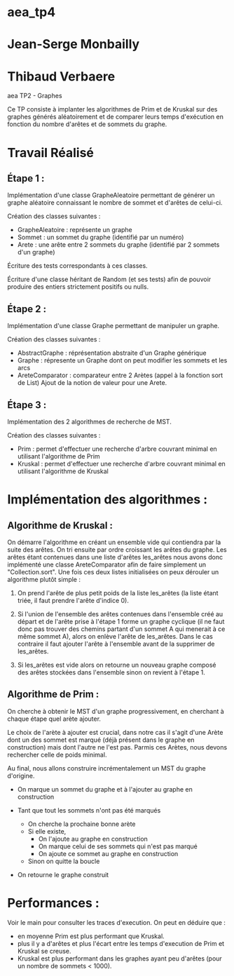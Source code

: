# aea_tp4
# Jean-Serge Monbailly
# Thibaud Verbaere

aea TP2 - Graphes 

Ce TP consiste à implanter les algorithmes de Prim et de Kruskal
sur des graphes générés aléatoirement et de comparer leurs temps
d'exécution en fonction du nombre d'arêtes et de sommets du graphe.

Travail Réalisé 
===============

Étape 1 :
---------
Implémentation d'une classe GrapheAleatoire permettant de générer un 
graphe aléatoire connaissant le nombre de sommet et d'arêtes de celui-ci.

Création des classes suivantes :
+ GrapheAleatoire	: représente un graphe
+ Sommet 		: un sommet du graphe (identifié par un numéro)
+ Arete 		: une arête entre 2 sommets du graphe (identifié par 2 sommets d'un graphe)

Écriture des tests correspondants à ces classes.

Écriture d'une classe héritant de Random (et ses tests) afin de pouvoir produire
des entiers strictement positifs ou nulls.


Étape 2 :
---------
Implémentation d'une classe Graphe permettant de manipuler un graphe.

Création des classes suivantes :
+ AbstractGraphe 	: réprésentation abstraite d'un Graphe générique
+ Graphe			: répresente un Graphe dont on peut modifier les sommets et les arcs
+ AreteComparator 	: comparateur entre 2 Arètes (appel à la fonction sort de List)
Ajout de la notion de valeur pour une Arete.


Étape 3 : 
---------
Implémentation des 2 algorithmes de recherche de MST.

Création des classes suivantes :
+ Prim				: permet d'effectuer une recherche d'arbre couvrant minimal en utilisant l'algorithme de Prim
+ Kruskal 			: permet d'effectuer une recherche d'arbre couvrant minimal en utilisant l'algorithme de Kruskal



Implémentation des algorithmes :
================================

Algorithme de Kruskal :
-----------------------
On démarre l'algorithme en créant un ensemble vide qui contiendra par la suite des arêtes.
On tri ensuite par ordre croissant les arêtes du graphe. Les arêtes étant contenues dans une liste d'arêtes les_arêtes nous avons donc implémenté une classe AreteComparator afin de faire simplement un "Collection.sort".
Une fois ces deux listes initialisées on peux dérouler un algorithme plutôt simple :

1) On prend l'arête de plus petit poids de la liste les_arêtes (la liste étant triée, il faut prendre l'arête d'indice 0).

2) Si l'union de l'ensemble des arêtes contenues dans l'ensemble créé au départ et de l'arête prise à l'étape 1 forme un graphe cyclique (il ne faut donc pas trouver des chemins partant d'un sommet A qui menerait à ce même sommet A), alors on enlève l'arête de les_arêtes. Dans le cas contraire il faut ajouter l'arête à l'ensemble avant de la supprimer de les_arêtes.

3) Si les_arêtes est vide alors on retourne un nouveau graphe composé des arêtes stockées dans l'ensemble sinon on revient à l'étape 1.

Algorithme de Prim :
--------------------
On cherche à obtenir le MST d'un graphe progressivement, en cherchant à chaque étape quel arète ajouter. 

Le choix de l'arète à ajouter est crucial, dans notre cas il s'agit d'une Arète dont un des sommet est marqué (déjà présent dans le graphe en construction) mais dont l'autre ne l'est pas. Parmis ces Arètes, nous devons rechercher celle de poids minimal.

Au final, nous allons construire incrémentalement un MST du graphe d'origine.

+ On marque un sommet du graphe et à l'ajouter au graphe en construction
+ Tant que tout les sommets n'ont pas été marqués
	+ On cherche la prochaine bonne arète 
	+ Si elle existe, 
		+ On l'ajoute au graphe en construction
		+ On marque celui de ses sommets qui n'est pas marqué 
		+ On ajoute ce sommet au graphe en construction
	+ Sinon on quitte la boucle

+ On retourne le graphe construit

Performances :
==============
Voir le main pour consulter les traces d'execution.
On peut en déduire que :
+ en moyenne Prim est plus performant que Kruskal.
+ plus il y a d'arêtes et plus l'écart entre les temps d'execution de Prim et Kruskal se creuse.
+ Kruskal est plus performant dans les graphes ayant peu d'arêtes (pour un nombre de sommets < 1000).

